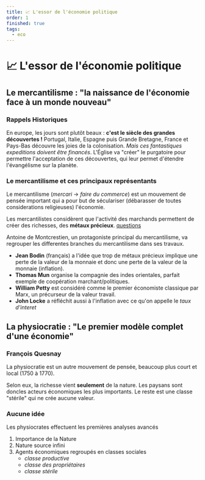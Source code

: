 ```yaml
---
title: 📈 L'essor de l'économie politique
order: 1
finished: true
tags:
  - eco
---
```


# 📈 L'essor de l'économie politique

## Le mercantilisme : "la naissance de l'économie face à un monde nouveau"

### Rappels Historiques 

En europe, les jours sont plutôt beaux : **c'est le siècle des grandes découvertes !** Portugal, Italie, Espagne puis Grande Bretagne, France et Pays-Bas découvre les joies de la colonisation. *Mais ces fantastiques expeditions doivent être financés*. L'Église va "créer" le purgatoire pour permettre l'acceptation de ces découvertes, qui leur permet d'étendre l'évangélisme sur la planète.

### Le mercantilisme et ces principaux représentants

Le mercantilisme ($mercari$ -> *faire du commerce*)  est un mouvement de pensée important qui a pour but de séculariser (débarasser de toutes considerations religieuses) l'économie.

Les mercantilistes considèrent que l'activité des marchands permettent de créer des richesses, des **métaux précieux**. [questions](questions.md)

Antoine de Montcrestien, un protagoniste principal du mercantilisme, va regrouper les differentes branches du mercantilisme dans ses travaux.

- **Jean Bodin** (français) a l'idée que trop de métaux précieux implique une perte de la valeur de la monnaie et donc une perte de la valeur de la monnaie (inflation).
- **Thomas Mun** organise la compagnie des indes orientales, parfait exemple de coopération marchant/politiques.
- **William Petty** est considéré comme le premier économiste classique par Marx, un précurseur de la valeur travail.
- **John Locke** a réfléchit aussi à l'inflation avec ce qu'on appelle le *taux d'interet*

## La physiocratie : "Le premier modèle complet d'une économie"

### François Quesnay 

La physiocratie est un autre mouvement de pensée, beaucoup plus court et local (1750 à 1770). 

Selon eux, la richesse vient **seulement** de la nature. Les paysans sont doncles acteurs économiques les plus importants. Le reste est une classe "stérile" qui ne crée aucune valeur.

### Aucune idée

Les physiocrates effectuent les premières analyses avancés 

1. Importance de la Nature
2. Nature source infini
3. Agents économiques regroupés en classes sociales
   - *classe productive*
   - *classe des propriétaires*
   - *classe stérile*

